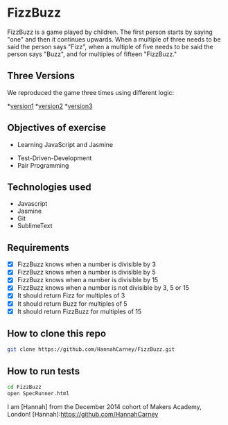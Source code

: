 FizzBuzz
==========

FizzBuzz is a game played by children. The first person starts by saying "one" and then it continues upwards. When a multiple of three needs to be said the person says "Fizz", when a multiple of five needs to be said the person says "Buzz", and for multiples of fifteen "FizzBuzz."

Three Versions
-------------------------

We reproduced the game three times using different logic:

[version1]: https://github.com/HannahCarney/FizzBuzz/blob/91fdaf62561eec726f6beaacca38801864c9d549/js/FizzBuzz.js
[version2]: https://github.com/HannahCarney/FizzBuzz/blob/098ce5187e2230e1005bcf7a2cea18c45ecbfa72/js/FizzBuzz.js
[version3]: https://github.com/HannahCarney/FizzBuzz/blob/master/js/FizzBuzz.js

*[version1]
*[version2]
*[version3]

Objectives of exercise
----
- Learning JavaScript and Jasmine
* Test-Driven-Development
* Pair Programming

Technologies used
----
- Javascript
- Jasmine
- Git
- SublimeText


Requirements
----
- [x] FizzBuzz knows when a number is divisible by 3
- [x] FizzBuzz knows when a number is divisible by 5
- [x] FizzBuzz knows when a number is divisible by 15
- [x] FizzBuzz knows when a number is not divisible by 3, 5 or 15
- [x] It should return Fizz for multiples of 3
- [x] It should return Buzz for multiples of 5
- [x] It should return FizzBuzz for multiples of 15

How to clone this repo
----
```sh
git clone https://github.com/HannahCarney/FizzBuzz.git
```

How to run tests
----
```sh
cd FizzBuzz
open SpecRunner.html
```

I am [Hannah] from the December 2014 cohort of Makers Academy, London!
[Hannah]:https://github.com/HannahCarney
